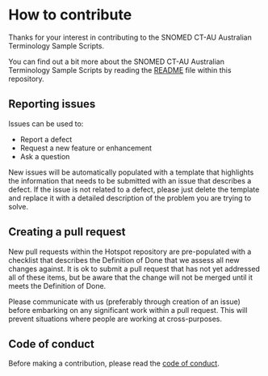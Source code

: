 # How to contribute

Thanks for your interest in contributing to the SNOMED CT-AU Australian Terminology Sample Scripts.

You can find out a bit more about the SNOMED CT-AU Australian Terminology Sample Scripts by reading the [README](README.md)
file within this repository.

## Reporting issues

Issues can be used to:

* Report a defect
* Request a new feature or enhancement
* Ask a question

New issues will be automatically populated with a template that highlights the
information that needs to be submitted with an issue that describes a defect. If
the issue is not related to a defect, please just delete the template and
replace it with a detailed description of the problem you are trying to solve.

## Creating a pull request

New pull requests within the Hotspot repository are pre-populated with a
checklist that describes the Definition of Done that we assess all new changes
against. It is ok to submit a pull request that has not yet addressed all of
these items, but be aware that the change will not be merged until it meets the
Definition of Done.

Please communicate with us (preferably through creation of an issue) before
embarking on any significant work within a pull request. This will prevent
situations where people are working at cross-purposes.

## Code of conduct

Before making a contribution, please read the
[code of conduct](CODE_OF_CONDUCT.md).
